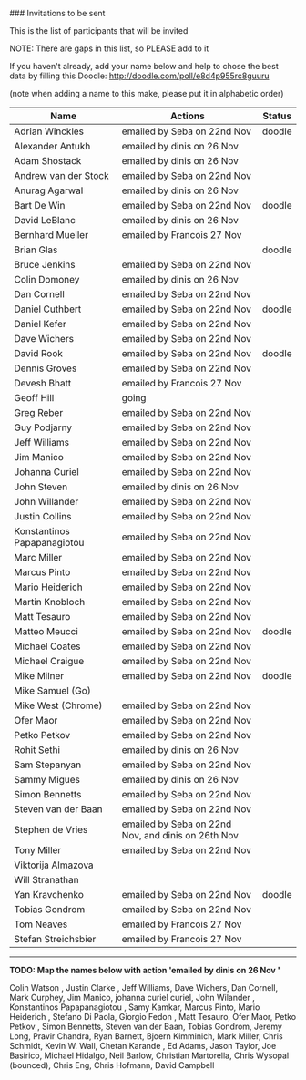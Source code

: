 ### Invitations to be sent

This is the list of participants that will be invited

NOTE: There are gaps in this list, so PLEASE add to it

If you haven't already, add your name below and help to chose the best data by filling this Doodle: http://doodle.com/poll/e8d4p955rc8guuru

(note when adding a name to this make, please put it in alphabetic order)


| Name | Actions | Status |
|------|---------|--------|
| Adrian Winckles       | emailed by Seba on 22nd Nov | doodle |
| Alexander Antukh      | emailed by dinis on 26 Nov  |
| Adam Shostack         | emailed by dinis on 26 Nov  |
| Andrew van der Stock  | emailed by Seba on 22nd Nov |
| Anurag Agarwal        | emailed by dinis on 26 Nov  |
| Bart De Win           | emailed by Seba on 22nd Nov | doodle |
| David LeBlanc         | emailed by dinis on 26 Nov  |
| Bernhard Mueller      | emailed by Francois  27 Nov |
| Brian Glas            | | doodle |
| Bruce Jenkins         | emailed by Seba on 22nd Nov |
| Colin Domoney         | emailed by dinis on 26 Nov  |
| Dan Cornell           | emailed by Seba on 22nd Nov |
| Daniel Cuthbert       | emailed by Seba on 22nd Nov | doodle |
| Daniel Kefer          | emailed by Seba on 22nd Nov |
| Dave Wichers          | emailed by Seba on 22nd Nov |
| David Rook            | emailed by Seba on 22nd Nov | doodle |
| Dennis Groves         | emailed by Seba on 22nd Nov |
| Devesh Bhatt          | emailed by Francois  27 Nov |
| Geoff Hill            | going |
| Greg Reber            | emailed by Seba on 22nd Nov |
| Guy Podjarny          | emailed by Seba on 22nd Nov |
| Jeff Williams         | emailed by Seba on 22nd Nov |
| Jim Manico            | emailed by Seba on 22nd Nov |
| Johanna Curiel        | emailed by Seba on 22nd Nov |
| John Steven           | emailed by dinis on 26 Nov  |
| John Willander        | emailed by Seba on 22nd Nov |
| Justin Collins        | emailed by Seba on 22nd Nov |
| Konstantinos Papapanagiotou | emailed by Seba on 22nd Nov |
| Marc Miller           | emailed by Seba on 22nd Nov |
| Marcus Pinto          | emailed by Seba on 22nd Nov |
| Mario Heiderich       | emailed by Seba on 22nd Nov |
| Martin Knobloch       | emailed by Seba on 22nd Nov |
| Matt Tesauro          | emailed by Seba on 22nd Nov |
| Matteo Meucci         | emailed by Seba on 22nd Nov |  doodle |
| Michael Coates        | emailed by Seba on 22nd Nov |
| Michael Craigue       | emailed by Seba on 22nd Nov |
| Mike Milner           | emailed by Seba on 22nd Nov |  doodle |
| Mike Samuel (Go)      | |
| Mike West (Chrome)    | emailed by Seba on 22nd Nov |
| Ofer Maor             | emailed by Seba on 22nd Nov |
| Petko Petkov          | emailed by Seba on 22nd Nov |
| Rohit Sethi           | emailed by dinis on 26 Nov  |
| Sam Stepanyan         | emailed by Seba on 22nd Nov |
| Sammy Migues          | emailed by dinis on 26 Nov  |
| Simon Bennetts        | emailed by Seba on 22nd Nov |
| Steven van der Baan   | emailed by Seba on 22nd Nov |
| Stephen de Vries      | emailed by Seba on 22nd Nov, and dinis on 26th Nov |
| Tony Miller           | emailed by Seba on 22nd Nov |
| Viktorija Almazova    | |
| Will Stranathan       | |
| Yan Kravchenko        | emailed by Seba on 22nd Nov |  doodle |
| Tobias Gondrom        | emailed by Seba on 22nd Nov |
| Tom Neaves            | emailed by Francois  27 Nov |
| Stefan Streichsbier   | emailed by Francois 27 Nov  | 
---- 

**TODO: Map the names below with action 'emailed by dinis on 26 Nov '**

Colin Watson , Justin Clarke , Jeff Williams, Dave Wichers, Dan Cornell, Mark Curphey, Jim Manico, johanna curiel curiel, John Wilander , Konstantinos Papapanagiotou , Samy Kamkar, Marcus Pinto, Mario Heiderich , Stefano Di Paola, Giorgio Fedon , Matt Tesauro, Ofer Maor, Petko Petkov , Simon Bennetts, Steven van der Baan, Tobias Gondrom, Jeremy Long, Pravir Chandra, Ryan Barnett, Bjoern Kimminich, Mark Miller, Chris Schmidt, Kevin W. Wall, Chetan Karande , Ed Adams, Jason Taylor, Joe Basirico, Michael Hidalgo, Neil Barlow, Christian Martorella, Chris Wysopal (bounced), Chris Eng, Chris Hofmann, David Campbell
